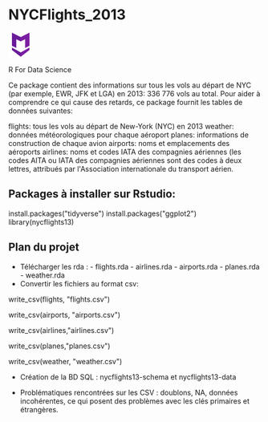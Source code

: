 NYCFlights_2013
=====================
![alt text](https://github.com/adam-p/markdown-here/raw/master/src/common/images/icon48.png "Logo Title Text 1")

R For Data Science

Ce package contient des informations sur tous les vols au départ de NYC (par exemple, EWR, JFK et LGA) en 2013: 336 776 vols au total. 
Pour aider à comprendre ce qui cause des retards, ce package fournit les tables de données suivantes:

flights: tous les vols au départ de New-York (NYC) en 2013
weather: données météorologiques pour chaque aéroport
planes:  informations de construction de chaque avion
airports: noms et emplacements des aéroports
airlines: noms et codes IATA des compagnies aériennes (les codes AITA ou IATA des compagnies aériennes sont des codes à deux lettres, attribués par l'Association internationale du transport aérien.

Packages à installer sur Rstudio:
-----------------------------------
install.packages("tidyverse")
install.packages("ggplot2")
library(nycflights13)

Plan du projet
---------------
- Télécharger les rda :
        - flights.rda
        - airlines.rda
        - airports.rda
        - planes.rda
        - weather.rda
- Convertir les fichiers au format csv:

write_csv(flights, "flights.csv")

write_csv(airports, "airports.csv")

write_csv(airlines,"airlines.csv")

write_csv(planes,"planes.csv")

write_csv(weather, "weather.csv")


- Création de la BD SQL : nycflights13-schema et nycflights13-data

- Problématiques rencontrées sur les CSV : doublons, NA, données incohérentes, ce qui posent des problèmes avec les clés primaires et étrangères.


